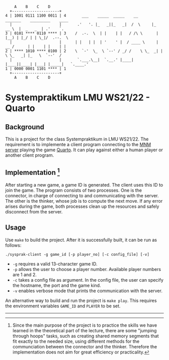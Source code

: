 ```
    A    B    C    D         
  +---------------------+     
4 | 1001 0111 1100 0011 | 4       ___    _____  _____    __       _______    _________    ____ 
  |                     |       .'   '. |_   _||_   _|  /  \     |_   __ \  |  _   _  | .'    `.
3 | 0101 **** 0110 **** | 3    /  .-.  \  | |    | |   / /\ \      | |__) | |_/ | | \_|/  .--.  \
  |                     |      | |   | |  | '    ' |  / ____ \     |  __ /      | |    | |    | |
2 | **** 1010 **** 0100 | 2    \  `-'  \_  \ `--' / _/ /    \ \_  _| |  \ \_   _| |_   \  `--'  /
  |                     |       `.___.\__|  `.__.' |____|  |____||____| |___| |_____|   `.____.'
1 | 0000 0001 1101 **** | 1                                                                            
  +---------------------+   
    A    B    C    D       
```

# Systempraktikum LMU WS21/22 - Quarto

## Background
This is a project for the class Systempraktikum in LMU WS21/22. The requirement is to implemente a client program connecting to the [MNM server](http://sysprak.priv.lab.nm.ifi.lmu.de/) playing the game [Quarto](https://en.wikipedia.org/wiki/Quarto_(board_game)). It can play against either a human player or another client program.

## Implementation [^1]
After starting a new game, a game ID is generated. The client uses this ID to join the game. The program consists of two processes. One is the connector, in charge of connecting to and communicating with the server. The other is the thinker, whose job is to compute the next move. If any error arises during the game, both processes clean up the resources and safely disconnect from the server.

## Usage
Use `make` to build the project. After it is successfully built, it can be run as follows:
```
./sysprak-client -g game_id [-p player_no] [-c config_file] [-v]
```
- `-g` requires a valid 13-character game ID.
- `-p` allows the user to choose a player number. Available player numbers are 1 and 2.
- `-c` takes a config file as argument. In the config file, the user can specify the hostname, the port and the game kind.
- `-v` enables verbose mode that prints the communication with the server.

An alternative way to build and run the project is `make play`. This requires the environment variables `GAME_ID` and `PLAYER` to be set.

---

[^1]: Since the main purpose of the project is to practice the skills we have learned in the theoretical part of the lecture, there are some "jumping through hoops" tasks, such as creating shared memory segments that fit exactly to the needed size, using different methods for the communciation between the connector and the thinker. Therefore the implementation does not aim for great efficiency or practicality.